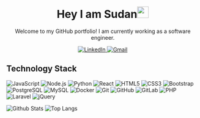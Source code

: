 <h1 align="center">Hey I am Sudan<img src="https://raw.githubusercontent.com/aemmadi/aemmadi/master/wave.gif" width="30"></h1>

<p align="center">
  Welcome to my GitHub portfolio! I am currently working as a software engineer.
</p>

<p align="center">
  <a href="https://linkedin.com/in/sudan-upadhaya-9185b3185" target="_blank">
    <img alt="LinkedIn" src="https://img.shields.io/badge/-LinkedIn-blue?style=flat-square&logo=linkedin">
  </a>
  <a href="mailto:sudanupadhaya@gmail.com" target="_blank">
    <img alt="Gmail" src="https://img.shields.io/badge/-Gmail-D14836?style=flat-square&logo=gmail&logoColor=white">
  </a>
</p>



## Technology Stack
![JavaScript](https://img.shields.io/badge/-JavaScript-black?style=flat-square&logo=javascript) ![Node.js](https://img.shields.io/badge/-Node.js-black?style=flat-square&logo=node.js) ![Python](https://img.shields.io/badge/-Python-black?style=flat-square&logo=python) ![React](https://img.shields.io/badge/-React-black?style=flat-square&logo=react) ![HTML5](https://img.shields.io/badge/-HTML5-E34F26?style=flat-square&logo=html5&logoColor=white) ![CSS3](https://img.shields.io/badge/-CSS3-1572B6?style=flat-square&logo=css3) ![Bootstrap](https://img.shields.io/badge/-Bootstrap-563D7C?style=flat-square&logo=bootstrap) ![PostgreSQL](https://img.shields.io/badge/-PostgreSQL-336791?style=flat-square&logo=postgresql) ![MySQL](https://img.shields.io/badge/-MySQL-black?style=flat-square&logo=mysql) ![Docker](https://img.shields.io/badge/-Docker-black?style=flat-square&logo=docker) ![Git](https://img.shields.io/badge/-Git-black?style=flat-square&logo=git) ![GitHub](https://img.shields.io/badge/-GitHub-181717?style=flat-square&logo=github) ![GitLab](https://img.shields.io/badge/-GitLab-FCA121?style=flat-square&logo=gitlab) ![PHP](https://img.shields.io/badge/-PHP-777BB4?style=flat-square&logo=php&logoColor=white) ![Laravel](https://img.shields.io/badge/-Laravel-FF2D20?style=flat-square&logo=laravel&logoColor=white) ![jQuery](https://img.shields.io/badge/-jQuery-0769AD?style=flat-square&logo=jquery&logoColor=white)


![Github Stats](https://github-readme-stats.vercel.app/api?username=sudan94&count_private=true&show_icons=true&include_all_commits=true)
![Top Langs](https://github-readme-stats.vercel.app/api/top-langs/?username=sudan94&hide=TeX&layout=compact)

<!-- ![Visitor Badge](https://visitor-badge.laobi.icu/badge?page_id=sudan94) -->
